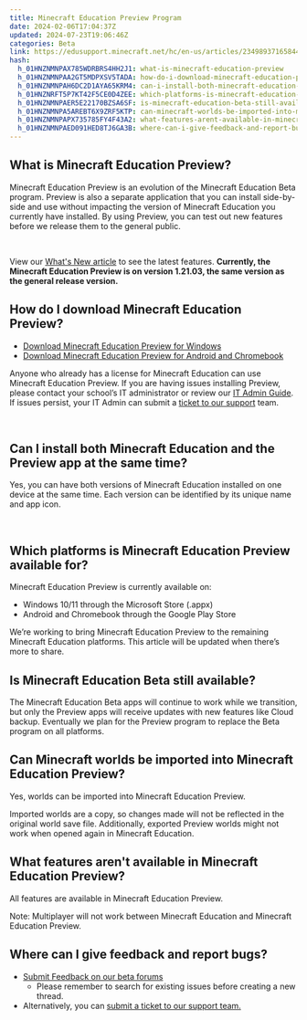 ```yaml
---
title: Minecraft Education Preview Program
date: 2024-02-06T17:04:37Z
updated: 2024-07-23T19:06:46Z
categories: Beta
link: https://edusupport.minecraft.net/hc/en-us/articles/23498937165844-Minecraft-Education-Preview-Program
hash:
  h_01HNZNMNPAX785WDRBRS4HH2J1: what-is-minecraft-education-preview
  h_01HNZNMNPAA2GT5MDPXSV5TADA: how-do-i-download-minecraft-education-preview
  h_01HNZNMNPAH6DC2D1AYA65KRM4: can-i-install-both-minecraft-education-and-the-preview-app-at-the-same-time
  h_01HNZNRFT5P7KT42F5CE0D4ZEE: which-platforms-is-minecraft-education-preview-available-for
  h_01HNZNMNPAER5E22170BZSA6SF: is-minecraft-education-beta-still-available
  h_01HNZNMNPA5AREBT6X9ZRF5KTP: can-minecraft-worlds-be-imported-into-minecraft-education-preview
  h_01HNZNMNPAPX735785FY4F43A2: what-features-arent-available-in-minecraft-education-preview
  h_01HNZNMNPAED091HED8TJ6GA3B: where-can-i-give-feedback-and-report-bugs
---
```


## What is Minecraft Education Preview?

Minecraft Education Preview is an evolution of the Minecraft Education Beta program. Preview is also a separate application that you can install side-by-side and use without impacting the version of Minecraft Education you currently have installed. By using Preview, you can test out new features before we release them to the general public.

 

View our [What's New article](https://aka.ms/mewhatsnewpreview) to see the latest features. **Currently, the Minecraft Education Preview is on version 1.21.03, the same version as the general release version.**  
  

## How do I download Minecraft Education Preview?

- [Download Minecraft Education Preview for Windows](https://aka.ms/downloadme-winStorePreview)
- [Download Minecraft Education Preview for Android and Chromebook](https://aka.ms/downloadme-chromebookPreview)  

Anyone who already has a license for Minecraft Education can use Minecraft Education Preview. If you are having issues installing Preview, please contact your school’s IT administrator or review our [IT Admin Guide](../Administration-and-License-Management/FAQ-IT-Admin-Guide.md). If issues persist, your IT Admin can submit a [ticket to our support](https://aka.ms/MEE_New_Request) team.

 

## Can I install both Minecraft Education and the Preview app at the same time?

Yes, you can have both versions of Minecraft Education installed on one device at the same time. Each version can be identified by its unique name and app icon.

 

## Which platforms is Minecraft Education Preview available for?

Minecraft Education Preview is currently available on:

- Windows 10/11 through the Microsoft Store (.appx)
- Android and Chromebook through the Google Play Store

We’re working to bring Minecraft Education Preview to the remaining Minecraft Education platforms. This article will be updated when there’s more to share.  
  

## Is Minecraft Education Beta still available?

The Minecraft Education Beta apps will continue to work while we transition, but only the Preview apps will receive updates with new features like Cloud backup. Eventually we plan for the Preview program to replace the Beta program on all platforms.  
  

## Can Minecraft worlds be imported into Minecraft Education Preview?

Yes, worlds can be imported into Minecraft Education Preview.

Imported worlds are a copy, so changes made will not be reflected in the original world save file. Additionally, exported Preview worlds might not work when opened again in Minecraft Education.  
  

## What features aren't available in Minecraft Education Preview?

All features are available in Minecraft Education Preview.

Note: Multiplayer will not work between Minecraft Education and Minecraft Education Preview.  
  

## Where can I give feedback and report bugs?

- [Submit Feedback on our beta forums](https://aka.ms/MEEPreviewFeedback)
  - Please remember to search for existing issues before creating a new thread. 
- Alternatively, you can [submit a ticket to our support team.](https://aka.ms/MEE_New_Request)
